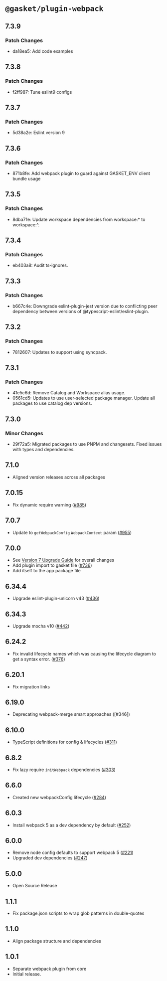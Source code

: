 # `@gasket/plugin-webpack`

## 7.3.9

### Patch Changes

- da18ea5: Add code examples

## 7.3.8

### Patch Changes

- f2ff987: Tune eslint9 configs

## 7.3.7

### Patch Changes

- 5d38a2e: Eslint version 9

## 7.3.6

### Patch Changes

- 871b8fe: Add webpack plugin to guard against GASKET_ENV client bundle usage

## 7.3.5

### Patch Changes

- 8dba71e: Update workspace dependencies from workspace:\* to workspace:^.

## 7.3.4

### Patch Changes

- eb403a8: Audit ts-ignores.

## 7.3.3

### Patch Changes

- b667c4e: Downgrade eslint-plugin-jest version due to conflicting peer dependency between versions of @typescript-eslint/eslint-plugin.

## 7.3.2

### Patch Changes

- 7812607: Updates to support using syncpack.

## 7.3.1

### Patch Changes

- 41e5c6d: Remove Catalog and Workspace alias usage.
- 0561cd5: Updates to use user-selected package manager. Update all packages to use catalog dep versions.

## 7.3.0

### Minor Changes

- 29f72a5: Migrated packages to use PNPM and changesets. Fixed issues with types and dependencies.

## 7.1.0

- Aligned version releases across all packages

## 7.0.15

- Fix dynamic require warning ([#985])

## 7.0.7

- Update to `getWebpackConfig` `WebpackContext` param ([#955])

## 7.0.0

- See [Version 7 Upgrade Guide] for overall changes
- Add plugin import to gasket file ([#736])
- Add itself to the app package file

## 6.34.4

- Upgrade eslint-plugin-unicorn v43 ([#436])

## 6.34.3

- Upgrade mocha v10 ([#442])

## 6.24.2

- Fix invalid lifecycle names which was causing the lifecycle diagram to get a syntax error. ([#376])

## 6.20.1

- Fix migration links

## 6.19.0

- Deprecating webpack-merge smart approaches ([#346])

## 6.10.0

- TypeScript definitions for config & lifecycles ([#311])

## 6.8.2

- Fix lazy require `initWebpack` dependencies ([#303])

## 6.6.0

- Created new webpackConfig lifecycle ([#284])

## 6.0.3

- Install webpack 5 as a dev dependency by default ([#252])

## 6.0.0

- Remove node config defaults to support webpack 5 ([#221])
- Upgraded dev dependencies ([#247])

## 5.0.0

- Open Source Release

## 1.1.1

- Fix package.json scripts to wrap glob patterns in double-quotes

## 1.1.0

- Align package structure and dependencies

## 1.0.1

- Separate webpack plugin from core
- Initial release.

[Version 7 Upgrade Guide]: /docs/upgrade-to-7.md
[#221]: https://github.com/godaddy/gasket/pull/221
[#247]: https://github.com/godaddy/gasket/pull/247
[#252]: https://github.com/godaddy/gasket/pull/252
[#284]: https://github.com/godaddy/gasket/pull/284
[#303]: https://github.com/godaddy/gasket/pull/303
[#311]: https://github.com/godaddy/gasket/pull/311
[#376]: https://github.com/godaddy/gasket/pull/376
[#436]: https://github.com/godaddy/gasket/pull/436
[#442]: https://github.com/godaddy/gasket/pull/442
[#736]: https://github.com/godaddy/gasket/pull/736
[#955]: https://github.com/godaddy/gasket/pull/955
[#985]: https://github.com/godaddy/gasket/pull/985
